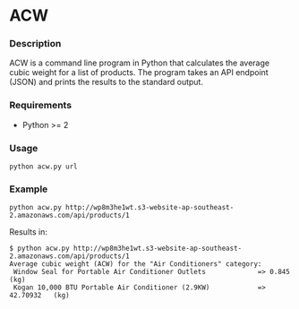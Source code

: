 # ACW

### Description

ACW is a command line program in Python that calculates the average cubic weight for a list of products.
The program takes an API endpoint (JSON) and prints the results to the standard output.

### Requirements

- Python >= 2
 
### Usage

```
python acw.py url
```

### Example

```
python acw.py http://wp8m3he1wt.s3-website-ap-southeast-2.amazonaws.com/api/products/1
```

Results in:

```
$ python acw.py http://wp8m3he1wt.s3-website-ap-southeast-2.amazonaws.com/api/products/1
Average cubic weight (ACW) for the "Air Conditioners" category:
 Window Seal for Portable Air Conditioner Outlets             => 0.845      (kg)
 Kogan 10,000 BTU Portable Air Conditioner (2.9KW)            => 42.70932   (kg)
```
